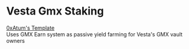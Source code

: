 
# Vesta Gmx Staking

[0xAtum's Template](https://github.com/0xAtum/template-solidity-project)  
Uses GMX Earn system as passive yield farming for Vesta's GMX vault owners
